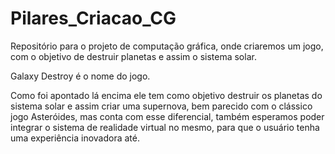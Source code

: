 # Pilares_Criacao_CG
Repositório para o projeto de computação gráfica, onde criaremos um jogo, com o objetivo de destruir planetas e assim o sistema solar.

Galaxy Destroy é o nome do jogo.

Como foi apontado lá encima ele tem como objetivo destruir os planetas do sistema solar e assim criar uma supernova, bem parecido com o clássico jogo Asteróides,
mas conta com esse diferencial, também esperamos poder integrar o sistema de realidade virtual no mesmo, para que o usuário tenha uma experiência inovadora até.
